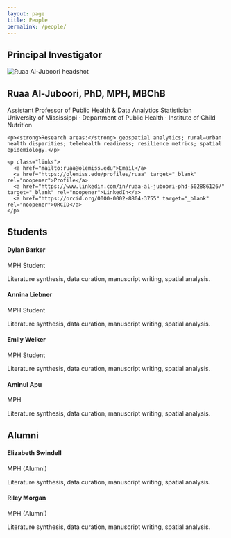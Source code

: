```yaml
---
layout: page
title: People
permalink: /people/
---
```


## Principal Investigator

<div class="people-hero">
 <img src="{{ '/assets/ruaa.png' | relative_url }}" alt="Ruaa Al-Juboori headshot">
  <div>
    <h2 class="name">Ruaa Al-Juboori, PhD, MPH, MBChB</h2>
    <div class="title">Assistant Professor of Public Health & Data Analytics Statistician</div>
    <div class="affil">University of Mississippi · Department of Public Health · Institute of Child Nutrition</div>

    <p><strong>Research areas:</strong> geospatial analytics; rural–urban health disparities; telehealth readiness; resilience metrics; spatial epidemiology.</p>

    <p class="links">
      <a href="mailto:ruaa@olemiss.edu">Email</a>
      <a href="https://olemiss.edu/profiles/ruaa" target="_blank" rel="noopener">Profile</a>
      <a href="https://www.linkedin.com/in/ruaa-al-juboori-phd-502886126/" target="_blank" rel="noopener">LinkedIn</a>
      <a href="https://orcid.org/0000-0002-8804-3755" target="_blank" rel="noopener">ORCID</a>
    </p>
  </div>
</div>

## Students

<div class="cards">
  <div class="card">
    <h4>Dylan Barker</h4>
    <div class="role">MPH Student</div>
    <p>Literature synthesis, data curation, manuscript writing, spatial analysis.</p>
  </div>

  <div class="card">
    <h4>Annina Liebner</h4>
    <div class="role">MPH Student</div>
    <p>Literature synthesis, data curation, manuscript writing, spatial analysis.</p>
  </div>

  <div class="card">
    <h4>Emily Welker</h4>
    <div class="role">MPH Student</div>
    <p>Literature synthesis, data curation, manuscript writing, spatial analysis.</p>
  </div>

  <div class="card">
    <h4>Aminul Apu</h4>
    <div class="role">MPH</div>
    <p>Literature synthesis, data curation, manuscript writing, spatial analysis.</p>
  </div>
</div>

## Alumni

<div class="cards">
  <div class="card">
    <h4>Elizabeth Swindell</h4>
    <div class="role">MPH (Alumni)</div>
    <p>Literature synthesis, data curation, manuscript writing, spatial analysis.</p>
  </div>

  <div class="card">
    <h4>Riley Morgan</h4>
    <div class="role">MPH (Alumni)</div>
    <p>Literature synthesis, data curation, manuscript writing, spatial analysis.</p>
  </div>
</div>
